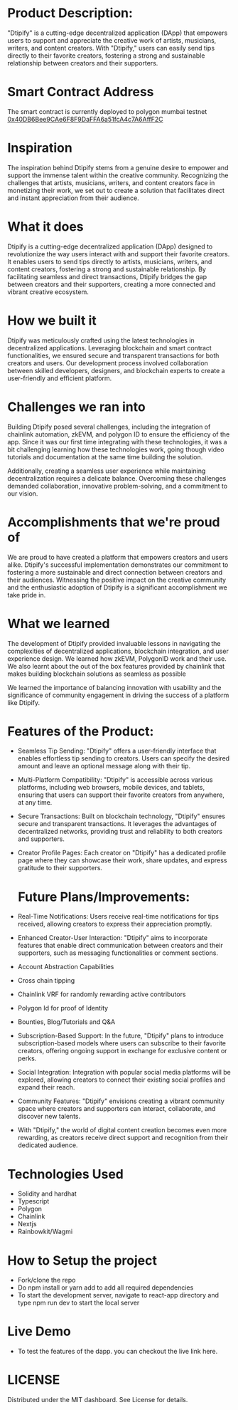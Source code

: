 # Product Description:
"Dtipify" is a cutting-edge decentralized application (DApp) that empowers users to support and appreciate the creative work of artists, musicians, writers, and content creators. With "Dtipify," users can easily send tips directly to their favorite creators, fostering a strong and sustainable relationship between creators and their supporters.


# Smart Contract Address
The smart contract is currently deployed to polygon mumbai testnet [0x40DB6Bee9CAe6F8F9DaFFA6a51fcA4c7A6AffF2C](https://mumbai.polygonscan.com/address/0x40DB6Bee9CAe6F8F9DaFFA6a51fcA4c7A6AffF2C)

# Inspiration
The inspiration behind Dtipify stems from a genuine desire to empower and support the immense talent within the creative community. Recognizing the challenges that artists, musicians, writers, and content creators face in monetizing their work, we set out to create a solution that facilitates direct and instant appreciation from their audience.

# What it does
Dtipify is a cutting-edge decentralized application (DApp) designed to revolutionize the way users interact with and support their favorite creators. It enables users to send tips directly to artists, musicians, writers, and content creators, fostering a strong and sustainable relationship. By facilitating seamless and direct transactions, Dtipify bridges the gap between creators and their supporters, creating a more connected and vibrant creative ecosystem.

# How we built it
Dtipify was meticulously crafted using the latest technologies in decentralized applications. Leveraging blockchain and smart contract functionalities, we ensured secure and transparent transactions for both creators and users. Our development process involved collaboration between skilled developers, designers, and blockchain experts to create a user-friendly and efficient platform.

# Challenges we ran into
Building Dtipify posed several challenges, including the integration of chainlink automation, zkEVM, and polygon ID to ensure the efficiency of the app.  Since it was our first time integrating with these technologies, it was a bit challenging learning how these technologies work, going though video tutorials and documentation at the same time building the solution.

Additionally, creating a seamless user experience while maintaining decentralization requires a delicate balance. Overcoming these challenges demanded collaboration, innovative problem-solving, and a commitment to our vision.

# Accomplishments that we're proud of
We are proud to have created a platform that empowers creators and users alike. Dtipify's successful implementation demonstrates our commitment to fostering a more sustainable and direct connection between creators and their audiences. Witnessing the positive impact on the creative community and the enthusiastic adoption of Dtipify is a significant accomplishment we take pride in.

# What we learned
The development of Dtipify provided invaluable lessons in navigating the complexities of decentralized applications, blockchain integration, and user experience design. We learned how zkEVM, PolygonID work and their use. We also learnt about the out of the box features provided by chainlink that makes building blockchain solutions as seamless as possible

We learned the importance of balancing innovation with usability and the significance of community engagement in driving the success of a platform like Dtipify. 

# Features of the Product:

- Seamless Tip Sending: "Dtipify" offers a user-friendly interface that enables effortless tip sending to creators. Users can specify the desired amount and leave an optional message along with their tip.
- Multi-Platform Compatibility: "Dtipify" is accessible across various platforms, including web browsers, mobile devices, and tablets, ensuring that users can support their favorite creators from anywhere, at any time.
- Secure Transactions: Built on blockchain technology, "Dtipify" ensures secure and transparent transactions. It leverages the advantages of decentralized networks, providing trust and reliability to both creators and supporters.
- Creator Profile Pages: Each creator on "Dtipify" has a dedicated profile page where they can showcase their work, share updates, and express gratitude to their supporters.


  # Future Plans/Improvements:
- Real-Time Notifications: Users receive real-time notifications for tips received, allowing creators to express their appreciation promptly.
- Enhanced Creator-User Interaction: "Dtipify" aims to incorporate features that enable direct communication between creators and their supporters, such as messaging functionalities or comment sections.
- Account Abstraction Capabilities
- Cross chain tipping
- Chainlink VRF for randomly rewarding active contributors
- Polygon Id for proof of Identity
- Bounties, Blog/Tutorials and Q&A
- Subscription-Based Support: In the future, "Dtipify" plans to introduce subscription-based models where users can subscribe to their favorite creators, offering ongoing support in exchange for exclusive content or perks.
- Social Integration: Integration with popular social media platforms will be explored, allowing creators to connect their existing social profiles and expand their reach.
- Community Features: "Dtipify" envisions creating a vibrant community space where creators and supporters can interact, collaborate, and discover new talents.
- With "Dtipify," the world of digital content creation becomes even more rewarding, as creators receive direct support and recognition from their dedicated audience.

# Technologies Used
- Solidity and hardhat
- Typescript
- Polygon
- Chainlink
- Nextjs
- Rainbowkit/Wagmi
  
# How to Setup the project
- Fork/clone the repo
- Do npm install or yarn add to add all required dependencies
- To start the development server, navigate to react-app directory and type npm run dev to start the local server
  
# Live Demo
- To test the features of the dapp. you can checkout the live link here.

# LICENSE
Distributed under the MIT dashboard. See License for details.
